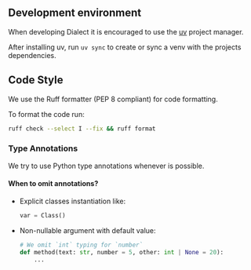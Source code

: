 ## Development environment

When developing Dialect it is encouraged to use the [uv](https://docs.astral.sh/uv/) project manager.

After installing uv, run `uv sync` to create or sync a venv with the projects dependencies.

## Code Style

We use the Ruff formatter (PEP 8 compliant) for code formatting.

To format the code run:

```sh
ruff check --select I --fix && ruff format
```

### Type Annotations

We try to use Python type annotations whenever is possible.

#### When to omit annotations?

- Explicit classes instantiation like:

  ```python
  var = Class()
  ```

- Non-nullable argument with default value:

  ```python
  # We omit `int` typing for `number`
  def method(text: str, number = 5, other: int | None = 20):
      ...
  ```
